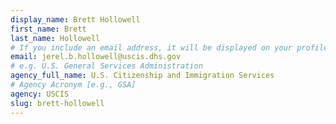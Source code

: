 ```yaml
---
display_name: Brett Hollowell
first_name: Brett
last_name: Hollowell
# If you include an email address, it will be displayed on your profile page
email: jerel.b.hollowell@uscis.dhs.gov
# e.g. U.S. General Services Administration
agency_full_name: U.S. Citizenship and Immigration Services
# Agency Acronym [e.g., GSA]
agency: USCIS
slug: brett-hollowell
---
```

